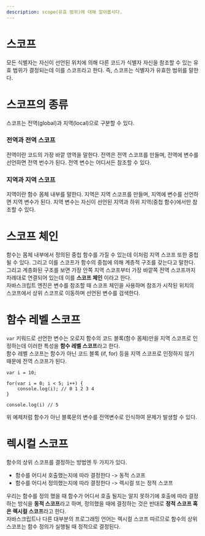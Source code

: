 ```yaml
---
description: scope(유효 범위)에 대해 알아봅시다.
---
```


# 스코프
모든 식별자는 자신이 선언된 위치에 의해 다른 코드가 식별자 자신을 참조할 수 있는 유효 범위가 결정되는데 이를 스코프라고 한다. 즉, 스코프는 식별자가 유효한 범위를 말한다. <br>

# 스코프의 종류
스코프는 전역(global)과 지역(local)으로 구분할 수 있다. <br>

### 전역과 전역 스코프
전역이란 코드의 가장 바깥 영역을 말한다. 전역은 전역 스코프를 만들며, 전역에 변수를 선언하면 전역 번수가 된다. 전역 변수는 어디서든 참조할 수 있다. <br>

### 지역과 지역 스코프
지역이란 함수 몸체 내부를 말한다. 지역은 지역 스코프를 만들며, 지역에 변수를 선언하면 지역 변수가 된다. 지역 변수는 자신이 선언된 지역과 하위 지역(중첩 함수)에서만 참조할 수 있다. <br>

# 스코프 체인
함수는 몸체 내부에서 정의된 중첩 함수를 가질 수 있는데 이처럼 지역 스코프 또한 중첩될 수 있다. 그리고 이를 스코프가 함수의 중첩에 의해 계층적 구조를 갖는다고 말한다. <br>
그리고 계층화된 구조를 보면 가장 안쪽 지역 스코프부터 가장 바깥쪽 전역 스코프까지 차례대로 연결되어 있는데 이를 **스코프 체인** 이라고 한다. <br>
자바스크립트 엔진은 변수를 참조할 때 스코프 체인을 사용하며 참조가 시작된 위치의 스코프에서 상위 스코프로 이동하며 선언된 변수를 검색한다. <br>

# 함수 레벨 스코프
`var` 키워드로 선언한 변수는 오로지 함수의 코드 블록(함수 몸체)만을 지역 스코프로 인정하는데 이러한 특성을 **함수 레벨 스코프**라고 한다. <br>
함수 레벨 스코프는 함수가 아닌 코드 블록 (if, for) 등을 지역 스코프로 인정하지 않기 때문에 전역 스코프가 된다. <br>
```
var i = 10;

for(var i = 0; i < 5; i++) {
    console.log(i); // 0 1 2 3 4
}

console.log(i) // 5 
```
위 예제처럼 함수가 아닌 블록문의 변수를 전역변수로 인식하여 문제가 발생할 수 있다. <br>

# 렉시컬 스코프
함수의 상위 스코프를 결정하는 방법엔 두 가지가 있다. <br>
- 함수를 어디서 호출했는지에 따라 결정한다 -> 동적 스코프
- 함수를 어디서 정의했는지에 따라 결정한다 -> 렉시컬 또는 정적 스코프

우리는 함수를 정의 했을 때 함수가 어디서 호출 될지는 알지 못하기에 호출에 따라 결정하는 방식을 **동적 스코프**라고 하며, 정의했을 때에 결정하는 것은 반대로 **정적 스코프 혹은 렉시컬 스코프**라고 한다. <br>
자바스크립트나 다른 대부분의 프로그래밍 언어는 렉시컬 스코프 따르므로 함수의 상위 스코프는 함수 정의가 실행될 때 정적으로 결정된다. <br>



 